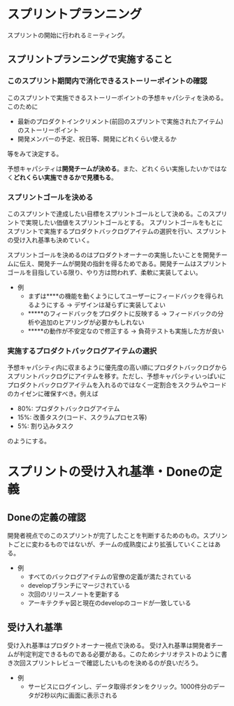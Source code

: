 # スプリントプランニング

スプリントの開始に行われるミーティング。

## スプリントプランニングで実施すること

### このスプリント期間内で消化できるストーリーポイントの確認

このスプリントで実施できるストーリーポイントの予想キャパシティを決める。このために

- 最新のプロダクトインクリメント(前回のスプリントで実施されたアイテム)のストーリーポイント
- 開発メンバーの予定、祝日等、開発にどれくらい使えるか

等をみて決定する。

予想キャパシティは**開発チームが決める**。また、どれくらい実施したいかではなく**どれくらい実施できるかで見積もる**。

### スプリントゴールを決める

このスプリントで達成したい目標をスプリントゴールとして決める。このスプリントで実現したい価値をスプリントゴールとする。
スプリントゴールをもとにスプリントで実施するプロダクトバックログアイテムの選択を行い、スプリントの受け入れ基準も決めていく。

スプリントゴールを決めるのはプロダクトオーナーの実施したいことを開発チームに伝え、開発チームが開発の指針を得るためである。開発チームはスプリントゴールを目指している限り、やり方は問われず、柔軟に実装してよい。

- 例
    - まずは****の機能を動くようにしてユーザーにフィードバックを得られるようにする → デザインは凝らずに実装してよい
    - *****のフィードバックをプロダクトに反映する → フィードバックの分析や追加のヒアリングが必要かもしれない
    - *****の動作が不安定なので修正する → 負荷テストも実施した方が良い

### 実施するプロダクトバックログアイテムの選択

予想キャパシティ内に収まるように優先度の高い順にプロダクトバックログからスプリントバックログにアイテムを移す。ただし、予想キャパシティいっぱいにプロダクトバックログアイテムを入れるのではなく一定割合をスクラムやコードのカイゼンに確保すべき。例えば

- 80%: プロダクトバックログアイテム
- 15%: 改善タスク(コード、スクラムプロセス等)
- 5%: 割り込みタスク

のようにする。

# スプリントの受け入れ基準・Doneの定義

## Doneの定義の確認

開発者視点でのこのスプリントが完了したことを判断するためのもの。スプリントごとに変わるものではないが、チームの成熟度により拡張していくことはある。

- 例
  - すべてのバックログアイテムの官僚の定義が満たされている
  - developブランチにマージされている
  - 次回のリリースノートを更新する
  - アーキテクチャ図と現在のdevelopのコードが一致している

## 受け入れ基準

受け入れ基準はプロダクトオーナー視点で決める。
受け入れ基準は開発者チームが判定判定できるものである必要がある。このためシナリオテストのように書き次回スプリントレビューで確認したいものを決めるのが良いだろう。

- 例
    - サービスにログインし、データ取得ボタンをクリック。1000件分のデータが2秒以内に画面に表示される






